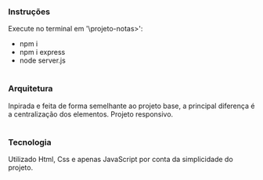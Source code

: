 ### Instruções

Execute no terminal em '\projeto-notas>':

* npm i
* npm i express
* node server.js

#

### Arquitetura

Inpirada e feita de forma semelhante ao projeto base, a principal diferença é a centralização dos elementos. Projeto responsivo.

#

### Tecnologia

Utilizado Html, Css e apenas JavaScript por conta da simplicidade do projeto.
